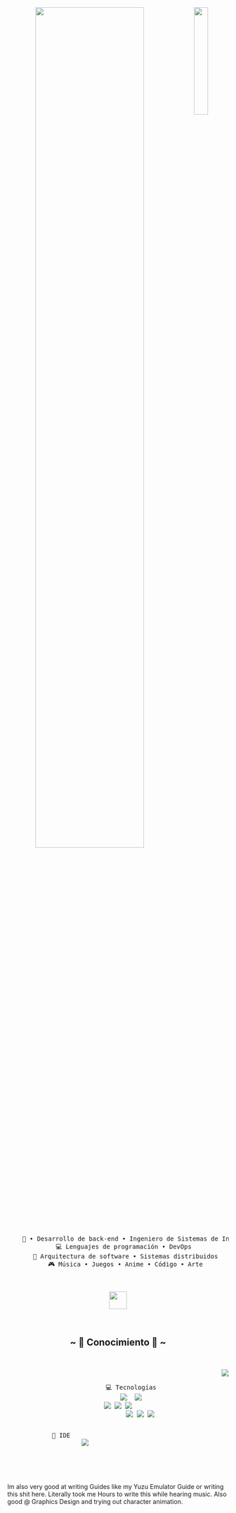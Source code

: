 <div align="center">
<img src="https://github.com/innng/innng/assets/26755058/5e0ce0fb-c544-4f8c-a307-5849165746d0" width="25%" align="right" />
<img src="https://readme-typing-svg.demolab.com?font=Fira+Code&duration=3000&pause=1&color=F7B153&center=falso&vCenter=falso&multiline=true&repeat=verdadero&random=falso&width=435&lines=Hola!+%E2%9C%8C%EF%B8%8F+Bienvenido+a+mi+;perfil+de+GitHub" width="70%" />
<!-- Esta es la pagina de la letra: https://readme-typing-svg.demolab.com/demo/?duration=3000&pause=1&color=F7B153&center=falso&vCenter=falso&multiline=true&repeat=verdadero&random=falso&lines=Hola!+%E2%9C%8C%EF%B8%8F+Bienvenido+a+mi+;perfil+de+GitHub+ -->
    
<br><br>
<pre>
    💼 • Desarrollo de back-end • Ingeniero de Sistemas de Información 
    💻 Lenguajes de programación • DevOps 
    📖 Arquitectura de software • Sistemas distribuidos
    🎮 Música • Juegos • Anime • Código • Arte
</pre>
<br><br>
<img src="https://raw.githubusercontent.com/innng/innng/master/assets/kyubey.gif" height="40" />
<br><br><br>

<h2 align="center">            ~ 📇 Conocimiento 📇 ~</h2>
 <br>
<p>
  <div align="center">
    <img src="https://i.pinimg.com/originals/8d/4b/77/8d4b77c44b7a68c0fd609411e2c0ec3c.gif" align="right">
  </div>
</div>
<div>
  <br>
    <p align="center">
        <pre align="center">
        💻 Tecnologías 
        <img src = "https://img.shields.io/badge/kotlin-A32EEF?style=for-the-badge&logo=kotlin&logoColor=white"/>  <img src="https://img.shields.io/badge/html-ff7800?style=for-the-badge&logo=html5&logoColor=white"/> 
 <img src="https://img.shields.io/badge/css3%20-%231572B6.svg?&style=for-the-badge&logo=css3&logoColor=white"/> <img src="https://img.shields.io/badge/node.js%20-%2343853D.svg?&style=for-the-badge&logo=node.js&logoColor=white"/> <img src="https://img.shields.io/badge/javascript%20-%23323330.svg?&style=for-the-badge&logo=javascript&logoColor=%23F7DF1E"/> 
            <img src="https://img.shields.io/badge/git%20-%23F05033.svg?&style=for-the-badge&logo=git&logoColor=white"/> <img src="https://img.shields.io/badge/github-black?style=for-the-badge&logo=github&logoColor=white"/> <img src="https://img.shields.io/badge/unity-black?style=for-the-badge&logo=unity&logoColor=white"/>
        </pre>
        <pre>
            🤖 IDE
                    <img src="https://img.shields.io/badge/intellijidea-black?style=for-the-badge&logo=intellijidea&logoColor=017CFD"/> 
        </pre>
        <br>
        <br><br>
Im also very good at writing Guides like my Yuzu Emulator Guide or writing this shit here. Literally took me Hours to write this while hearing music. Also good @ Graphics Design and trying out character animation.
</p>
<br>
</div>
